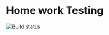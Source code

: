 # Home work Testing

[![Build status](https://ci.appveyor.com/api/projects/status/jp2ko29ufe2rxp3s?svg=true)](https://ci.appveyor.com/project/AlexanderAndreevGIT/ahj-05-forms)

